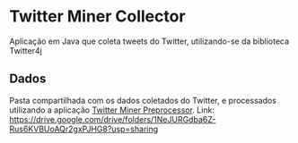 # Twitter Miner Collector
Aplicação em Java que coleta tweets do Twitter, utilizando-se da biblioteca Twitter4j

## Dados

Pasta compartilhada com os dados coletados do Twitter, e processados utilizando a aplicação [Twitter Miner Preprocessor](https://github.com/CaioMelo8/twitter-miner-preprocessor).
Link: https://drive.google.com/drive/folders/1NeJURGdba6Z-Rus6KVBUoAQr2gxPJHG8?usp=sharing

